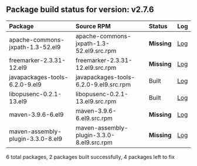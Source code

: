 ## Package build status for version: v2.7.6
Package | Source RPM | Status | Log
:--- | :--- | :--- | :---
apache-commons-jxpath-1.3-52.el9 | apache-commons-jxpath-1.3-52.el9.src.rpm | **Missing** | [Log](logs/apache-commons-jxpath-1.3-52.el9.src.rpm.log)
freemarker-2.3.31-12.el9 | freemarker-2.3.31-12.el9.src.rpm | **Missing** | [Log](logs/freemarker-2.3.31-12.el9.src.rpm.log)
javapackages-tools-6.2.0-9.el9 | javapackages-tools-6.2.0-9.el9.src.rpm | Built | [Log](logs/javapackages-tools-6.2.0-9.el9.src.rpm.log)
libopusenc-0.2.1-13.el9 | libopusenc-0.2.1-13.el9.src.rpm | Built | [Log](logs/libopusenc-0.2.1-13.el9.src.rpm.log)
maven-3.9.6-6.el9 | maven-3.9.6-6.el9.src.rpm | **Missing** | [Log](logs/maven-3.9.6-6.el9.src.rpm.log)
maven-assembly-plugin-3.3.0-8.el9 | maven-assembly-plugin-3.3.0-8.el9.src.rpm | **Missing** | [Log](logs/maven-assembly-plugin-3.3.0-8.el9.src.rpm.log)

6 total packages, 2 packages built successfully, 4 packages left to fix
